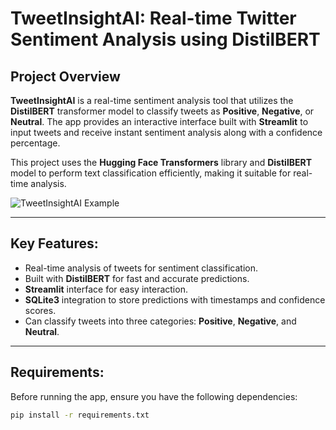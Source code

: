 # TweetInsightAI: Real-time Twitter Sentiment Analysis using DistilBERT

## Project Overview

**TweetInsightAI** is a real-time sentiment analysis tool that utilizes the **DistilBERT** transformer model to classify tweets as **Positive**, **Negative**, or **Neutral**. The app provides an interactive interface built with **Streamlit** to input tweets and receive instant sentiment analysis along with a confidence percentage.

This project uses the **Hugging Face Transformers** library and **DistilBERT** model to perform text classification efficiently, making it suitable for real-time analysis.

![TweetInsightAI Example](https://example.com/your-image-link.png) 

---

## Key Features:
- Real-time analysis of tweets for sentiment classification.
- Built with **DistilBERT** for fast and accurate predictions.
- **Streamlit** interface for easy interaction.
- **SQLite3** integration to store predictions with timestamps and confidence scores.
- Can classify tweets into three categories: **Positive**, **Negative**, and **Neutral**.

---

## Requirements:
Before running the app, ensure you have the following dependencies:

```bash
pip install -r requirements.txt
